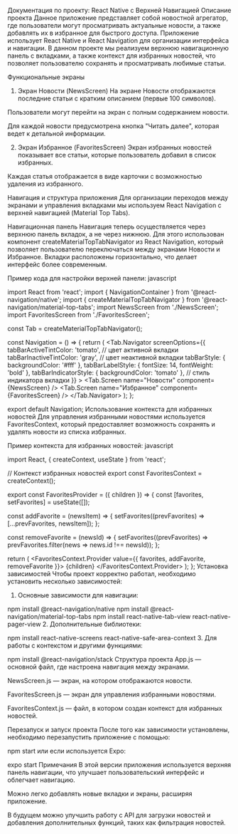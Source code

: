 Документация по проекту: React Native с Верхней Навигацией
Описание проекта
Данное приложение представляет собой новостной агрегатор, где пользователи могут просматривать актуальные новости, а также добавлять их в избранное для быстрого доступа. Приложение использует React Native и React Navigation для организации интерфейса и навигации. В данном проекте мы реализуем верхнюю навигационную панель с вкладками, а также контекст для избранных новостей, что позволяет пользователю сохранять и просматривать любимые статьи.

Функциональные экраны
1. Экран Новости (NewsScreen)
На экране Новости отображаются последние статьи с кратким описанием (первые 100 символов).

Пользователи могут перейти на экран с полным содержанием новости.

Для каждой новости предусмотрена кнопка "Читать далее", которая ведет к детальной информации.

2. Экран Избранное (FavoritesScreen)
Экран избранных новостей показывает все статьи, которые пользователь добавил в список избранных.

Каждая статья отображается в виде карточки с возможностью удаления из избранного.

Навигация и структура приложения
Для организации переходов между экранами и управления вкладками мы используем React Navigation с верхней навигацией (Material Top Tabs).

Навигационная панель
Навигация теперь осуществляется через верхнюю панель вкладок, а не через нижнюю. Для этого использован компонент createMaterialTopTabNavigator из React Navigation, который позволяет пользователю переключаться между экранами Новости и Избранное. Вкладки расположены горизонтально, что делает интерфейс более современным.

Пример кода для настройки верхней панели:
javascript
 
 
import React from 'react';
import { NavigationContainer } from '@react-navigation/native';
import { createMaterialTopTabNavigator } from '@react-navigation/material-top-tabs';
import NewsScreen from './NewsScreen';
import FavoritesScreen from './FavoritesScreen';

const Tab = createMaterialTopTabNavigator();

const Navigation = () => {
  return (
    <NavigationContainer>
      <Tab.Navigator
        screenOptions={{
          tabBarActiveTintColor: 'tomato', // цвет активной вкладки
          tabBarInactiveTintColor: 'gray', // цвет неактивной вкладки
          tabBarStyle: { backgroundColor: '#fff' },
          tabBarLabelStyle: { fontSize: 14, fontWeight: 'bold' },
          tabBarIndicatorStyle: { backgroundColor: 'tomato' }, // стиль индикатора вкладки
        }}
      >
        <Tab.Screen name="Новости" component={NewsScreen} />
        <Tab.Screen name="Избранное" component={FavoritesScreen} />
      </Tab.Navigator>
    </NavigationContainer>
  );
};

export default Navigation;
Использование контекста для избранных новостей
Для управления избранными новостями используется FavoritesContext, который предоставляет возможность сохранять и удалять новости из списка избранных.

Пример контекста для избранных новостей:
javascript
 
 
import React, { createContext, useState } from 'react';

// Контекст избранных новостей
export const FavoritesContext = createContext();

export const FavoritesProvider = ({ children }) => {
  const [favorites, setFavorites] = useState([]);

  const addFavorite = (newsItem) => {
    setFavorites((prevFavorites) => [...prevFavorites, newsItem]);
  };

  const removeFavorite = (newsId) => {
    setFavorites((prevFavorites) => prevFavorites.filter(news => news.id !== newsId));
  };

  return (
    <FavoritesContext.Provider value={{ favorites, addFavorite, removeFavorite }}>
      {children}
    </FavoritesContext.Provider>
  );
};
Установка зависимостей
Чтобы проект корректно работал, необходимо установить несколько зависимостей:

1. Основные зависимости для навигации:
 
 
 
npm install @react-navigation/native
npm install @react-navigation/material-top-tabs
npm install react-native-tab-view react-native-pager-view
2. Дополнительные библиотеки:
 
 
 
npm install react-native-screens react-native-safe-area-context
3. Для работы с контекстом и другими функциями:
 
 
 
npm install @react-navigation/stack
Структура проекта
App.js — основной файл, где настроена навигация между экранами.

NewsScreen.js — экран, на котором отображаются новости.

FavoritesScreen.js — экран для управления избранными новостями.

FavoritesContext.js — файл, в котором создан контекст для избранных новостей.

Перезапуск и запуск проекта
После того как зависимости установлены, необходимо перезапустить приложение с помощью:


npm start
или если используется Expo:

 
expo start
Примечания
В этой версии приложения используется верхняя панель навигации, что улучшает пользовательский интерфейс и облегчает навигацию.

Можно легко добавлять новые вкладки и экраны, расширяя приложение.

В будущем можно улучшить работу с API для загрузки новостей и добавления дополнительных функций, таких как фильтрация новостей.


